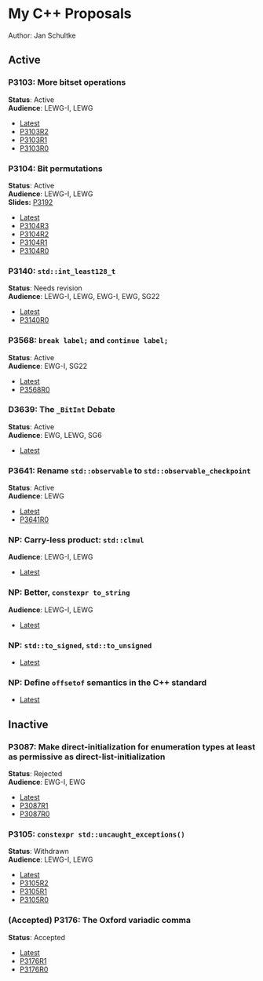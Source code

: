 # My C++ Proposals

Author: Jan Schultke

## Active

### P3103: More bitset operations

**Status**: Active<br>
**Audience**: LEWG-I, LEWG

- [Latest](more-bitset-operations.html)
- [P3103R2](more-bitset-operations-p3103r2.html)
- [P3103R1](more-bitset-operations-p3103r1.html)
- [P3103R0](more-bitset-operations-p3103r0.html)

### P3104: Bit permutations

**Status**: Active<br>
**Audience**: LEWG-I, LEWG<br>
**Slides:** [P3192](../slides/p3104-slides.pdf)

- [Latest](bit-permutations.html)
- [P3104R3](bit-permutations-p3104r3.html)
- [P3104R2](bit-permutations-p3104r2.html)
- [P3104R1](bit-permutations-p3104r1.html)
- [P3104R0](bit-permutations-p3104r0.html)

### P3140: `std::int_least128_t`

**Status**: Needs revision<br>
**Audience**: LEWG-I, LEWG, EWG-I, EWG, SG22

- [Latest](int-least128.html)
- [P3140R0](int-least128-p3140r0.html)

### P3568: `break label;` and `continue label;`

**Status**: Active<br>
**Audience**: EWG-I, SG22

- [Latest](break-continue-label.html)
- [P3568R0](break-continue-label-p3568r0.html)

### D3639: The `_BitInt` Debate

**Status**: Active<br>
**Audience**: EWG, LEWG, SG6

- [Latest](bitint-debate.html)

### P3641: Rename `std::observable` to `std::observable_checkpoint`

**Status**: Active<br>
**Audience**: LEWG

- [Latest](observable-checkpoint.html)
- [P3641R0](observable-checkpoint-p3641r0.html)

### NP: Carry-less product: `std::clmul`

**Audience**: LEWG-I, LEWG

- [Latest](clmul.html)

### NP: Better, `constexpr to_string`

**Audience**: LEWG-I, LEWG

- [Latest](constexpr-to-string.html)

### NP: `std::to_signed`, `std::to_unsigned`

- [Latest](to-signed-unsigned.html)

### NP: Define `offsetof` semantics in the C++ standard

- [Latest](offsetof.html)


## Inactive

### P3087: Make direct-initialization for enumeration types at least as permissive as direct-list-initialization

**Status**: Rejected<br>
**Audience**: EWG-I, EWG

- [Latest](enum-direct-init.html)
- [P3087R1](enum-direct-init-p3087r1.html)
- [P3087R0](enum-direct-init-p3087r0.html)

### P3105: `constexpr std::uncaught_exceptions()`

**Status**: Withdrawn<br>
**Audience**: LEWG-I, LEWG

- [Latest](constexpr-uncaught-exceptions.html)
- [P3105R2](constexpr-uncaught-exceptions-p3105r2.html)
- [P3105R1](constexpr-uncaught-exceptions-p3105r1.html)
- [P3105R0](constexpr-uncaught-exceptions-p3105r0.html)

### (Accepted) P3176: The Oxford variadic comma

**Status**: Accepted

- [Latest](oxford-variadic-comma.html)
- [P3176R1](oxford-variadic-comma-p3176r1.html)
- [P3176R0](oxford-variadic-comma-p3176r0.html)
